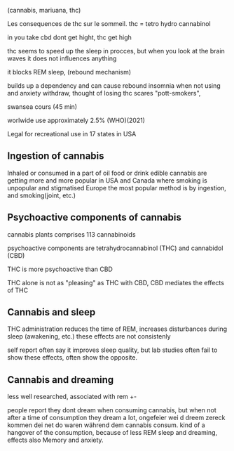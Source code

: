 (cannabis, mariuana, thc)

Les consequences de thc sur le sommeil. 
thc = tetro hydro cannabinol

in you take cbd dont get hight, thc get high 

thc seems to speed up the sleep in procces, but when you look at the brain waves it does not influences anything

it blocks REM sleep, (rebound mechanism)

builds up a dependency and can cause rebound insomnia when not using
and anxiety withdraw, thought of losing thc scares "pott-smokers", 

swansea cours (45 min)

worlwide use approximately 2.5% (WHO)(2021)

Legal for recreational use in 17 states in USA

<h2>Ingestion of cannabis
</h2>
Inhaled or consumed in a part of oil food or drink
edible cannabis are getting more and more popular in USA and Canada where smoking is unpopular and stigmatised
Europe the most popular method is by ingestion, and smoking(joint, etc.)

## Psychoactive components of cannabis

cannabis plants comprises 113 cannabinoids

psychoactive components are tetrahydrocannabinol (THC) and cannabidol (CBD)

THC is more psychoactive than CBD

THC alone is not as "pleasing" as THC with CBD, CBD mediates the effects of THC


## Cannabis and sleep
THC administration reduces the time of REM, increases disturbances during sleep (awakening, etc.)
these effects are not consistenly

self report often say it improves sleep quality, but lab studies often fail to show these effects, often show the opposite.

## Cannabis and dreaming
less well researched, associated with rem +-

people report they dont dream when consuming cannabis, but when not after a time of consumption they dream a lot, ongefeier wei d dreem zereck kommen dei net do waren während dem cannabis consum.
kind of a hangover of the consumption, because of less REM sleep and dreaming, effects also Memory and anxiety.

